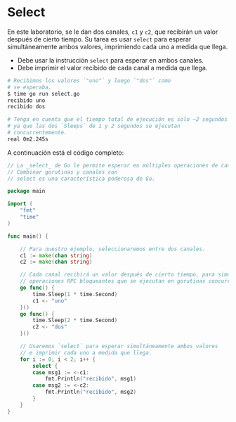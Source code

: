 # Select

En este laboratorio, se le dan dos canales, `c1` y `c2`, que recibirán un valor después de cierto tiempo. Su tarea es usar `select` para esperar simultáneamente ambos valores, imprimiendo cada uno a medida que llega.

- Debe usar la instrucción `select` para esperar en ambos canales.
- Debe imprimir el valor recibido de cada canal a medida que llega.

```sh
# Recibimos los valores `"uno"` y luego `"dos"` como
# se esperaba.
$ time go run select.go
recibido uno
recibido dos

# Tenga en cuenta que el tiempo total de ejecución es solo ~2 segundos
# ya que las dos `Sleeps` de 1 y 2 segundos se ejecutan
# concurrentemente.
real 0m2.245s
```

A continuación está el código completo:

```go
// La _select_ de Go le permite esperar en múltiples operaciones de canal.
// Combinar gorutinas y canales con
// select es una característica poderosa de Go.

package main

import (
	"fmt"
	"time"
)

func main() {

	// Para nuestro ejemplo, seleccionaremos entre dos canales.
	c1 := make(chan string)
	c2 := make(chan string)

	// Cada canal recibirá un valor después de cierto tiempo, para simular, por ejemplo,
	// operaciones RPC bloqueantes que se ejecutan en gorutinas concurrentes.
	go func() {
		time.Sleep(1 * time.Second)
		c1 <- "uno"
	}()
	go func() {
		time.Sleep(2 * time.Second)
		c2 <- "dos"
	}()

	// Usaremos `select` para esperar simultáneamente ambos valores
	// e imprimir cada uno a medida que llega.
	for i := 0; i < 2; i++ {
		select {
		case msg1 := <-c1:
			fmt.Println("recibido", msg1)
		case msg2 := <-c2:
			fmt.Println("recibido", msg2)
		}
	}
}

```
